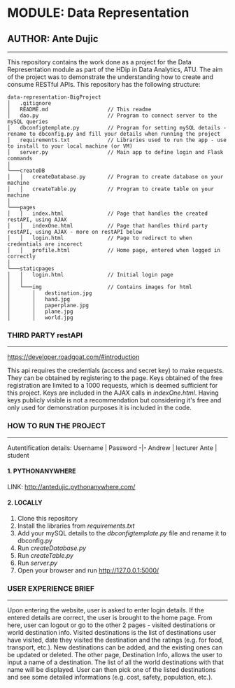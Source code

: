 # MODULE: Data Representation
## AUTHOR: Ante Dujic

***

This repository contains the work done as a project for the Data Representation module as part of the HDip in Data Analytics, ATU. The aim of the project was to demonstrate the understanding how to create and consume RESTful APIs. This repository has the following structure:

```
data-representation-BigProject
│   .gitignore
│   README.md                   // This readme
│   dao.py                      // Program to connect server to the mySQL queries
│   dbconfigtemplate.py         // Program for setting mySQL details - rename to dbconfig.py and fill your details when running the project
│   requirements.txt            // Libraries used to run the app - use to install to your local machine (or VM)
│   server.py                   // Main app to define login and Flask commands
│
└───createDB
│   │   createDatabase.py       // Program to create database on your machine
│   │   createTable.py          // Program to create table on your machine
│   
└───pages
│   │   index.html              // Page that handles the created restAPI, using AJAX
│   │   indexOne.html           // Page that handles third party restAPI, using AJAX - more on restAPI below
│   │   login.html              // Page to redirect to when credentials are incorect
│   │   profile.html            // Home page, entered when logged in correctly
│   
└───staticpages
│   │   login.html              // Initial login page
│   │
│   └───img                     // Contains images for html
│       │   destination.jpg
│       │   hand.jpg
│       │   paperplane.jpg
│       │   plane.jpg
│       │   world.jpg
```

### THIRD PARTY restAPI
***

https://developer.roadgoat.com/#introduction

This api requires the credentials (access and secret key) to make requests. They can be obtained by registering to the page. Keys obtained of the free registration are limited to a 1000 requests, which is deemed sufficient for this project. Keys are included in the AJAX calls in *indexOne.html*. Having keys publicly visible is not a recommendation but considering it's free and only used for demonstration purposes it is included in the code.

### HOW TO RUN THE PROJECT
***

Autentification details:
Username | Password
-|-
Andrew | lecturer
Ante | student

#### 1. PYTHONANYWHERE

LINK: http://antedujic.pythonanywhere.com/

#### 2. LOCALLY

1. Clone this repository
2. Install the libraries from *requirements.txt*
3. Add your mySQL details to the *dbconfigtemplate.py* file and rename it to dbconfig.py
5. Run *createDatabase.py*
6. Run *createTable.py*
7. Run *server.py*
8. Open your browser and run http://127.0.0.1:5000/

### USER EXPERIENCE BRIEF
***
Upon entering the website, user is asked to enter login details. If the entered details are correct, the user is brought to the home page. From here, user can logout or go to the other 2 pages - visited destinations or world destination info. Visited destinations is the list of destinations user have visited, date they visited the destination and the ratings (e.g. for food, transport, etc.). New destinations can be added, and the existing ones can be updated or deleted. The other page, Destination Info, allows the user to input a name of a destination. The list of all the world destinations with that name will be displayed. User can then pick one of the listed destinations and see some detailed informations (e.g. cost, safety, population, etc.).
